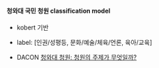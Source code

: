 #### 청와대 국민 청원 classification model

- kobert 기반

- label: [인권/성평등, 문화/예술/체육/언론, 육아/교육]

- DACON [청와대 청원: 청원의 주제가 무엇일까?](https://dacon.io/competitions/open/235597/overview/description/)
